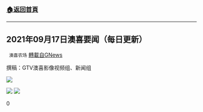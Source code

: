 ###  [:house:返回首頁](https://github.com/ourhimalayas/txt)
---


## 2021年09月17日澳喜要闻（每日更新）
` 澳喜农场` [轉載自GNews](https://gnews.org/zh-hans/1539389/)

撰稿：GTV澳喜影像视频组、新闻组

![](https://assets.gnews.org/wp-content/uploads/2021/09/image0-1-22.jpg)

![](https://assets.gnews.org/wp-content/uploads/2021/09/2-59.jpg)
![](https://assets.gnews.org/wp-content/uploads/2021/09/澳喜图标2-1.jpg)


0
